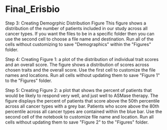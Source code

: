 # Final_Erisbio







Step 3: Creating Demogrphic Distribution Figure
This figure shows a distribution of the number of patients included in our study across all cancer types. If you want the files to be in a specific folder then you can use the second cell to choose a file name and destination. 
Run all of the cells without customizing to save "Demographics" within the "Figures" folder. 

Step 4: Creating Figure 1: a plot of the distribution of individual trait scores and an overall score.
The figure shows a distribution of scores across chosen traits and the overall score. Use the first cell to customize the file names and locations. 
Run all cells without updating them to save "Figure 1" to the "Figures" folder. 

Step 5: Creating Figure 2: a plot that shows the percent of patients that would be likely to respond very well, and just well to ASMase therapy. 
The figure displays the percent of patients that score above the 50th percentile across all cancer types with a grey bar. Patients who score above the 80th percentile across all cancer types are contained within the blue bar. Use the second cell of the notebook to customize file name and location. 
Run all cells without updating them to save "Figure 2"  to the "Figures" folder. 